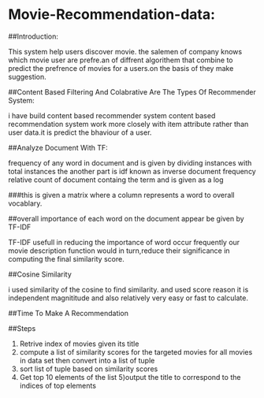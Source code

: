 # Movie-Recommendation-data:

##Introduction:

This system help users discover movie. the salemen of company knows which movie user are prefre.an of diffrent algorithem that combine to
predict the prefrence of movies for a users.on the basis of they make suggestion.


##Content Based Filtering And Colabrative Are The Types Of Recommender System:

i have build content based recommender system content based recommendation system work more closely with item attribute rather than user 
data.it is predict the bhaviour of a user.


##Analyze Document With TF:

frequency of any word in document and is given by dividing instances with total instances the another part is idf known as inverse document 
frequency relative count of document containg the term and is given as a log

###this is given a matrix where a column represents a word to overall vocablary.

##overall importance of each word on the document appear be given by TF-IDF

TF-IDF usefull in reducing the importance of word occur frequently our movie description function would in turn,reduce their significance 
in computing the final similarity score.
 
##Cosine Similarity

i used similarity of the cosine to find similarity. and used score reason it is independent magnititude and also relatively very easy or fast to calculate.

##Time To Make A Recommendation

##Steps

1) Retrive index of movies given its title
2) compute a list of similarity scores for the targeted movies for all movies in data set then convert into a list of tuple
3) sort list of tuple based on similarity scores
4) Get top 10 elements of the list
5)output the title to correspond to the indices of top elements 
